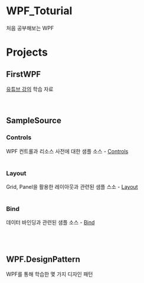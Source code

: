 # WPF_Toturial
처음 공부해보는 WPF

# Projects
## FirstWPF
[유튜브 강의](https://www.youtube.com/playlist?list=PLrqBTipDm9KRg_hV7-QWzVLYFmYBUDvoB) 학습 자료  
<br/>
<br/>

## SampleSource
### Controls
WPF 컨트롤과 리소스 사전에 대한 샘플 소스 - [Controls](./WPF_Toturial//SampleSource/Controls)  
<br/>

### Layout
Grid, Panel을 활용한 레이아웃과 관련된 샘플 스소 - [Layout](./WPF_Toturial//SampleSource/Layout)  
<br/>

### Bind
데이터 바인딩과 관련된 샘플 소스 - [Bind](./WPF_Toturial//SampleSource/Bind)  

<br/>
<br/>

## WPF.DesignPattern
WPF를 통해 학습한 몇 가지 디자인 패턴
